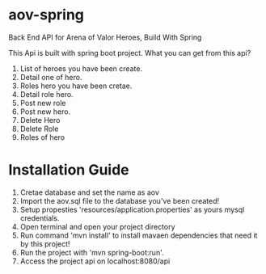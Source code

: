 # aov-spring
Back End API for Arena of Valor Heroes, Build With Spring

This Api is built with spring boot project. What you can get from this api?
1. List of heroes you have been create.
2. Detail one of hero.
3. Roles hero you have been cretae.
4. Detail role hero.
5. Post new role
5. Post new hero.
6. Delete Hero
7. Delete Role
6. Roles of hero

# Installation Guide
1. Cretae database and set the name as aov
2. Import the aov.sql file to the database you've been created!
3. Setup propesties 'resources/application.properties' as yours mysql credentials.
4. Open terminal and open your project directory
5. Run command 'mvn install' to install mavaen dependencies that need it by this project!
6. Run the project with 'mvn spring-boot:run'.
8. Access the project api on localhost:8080/api
